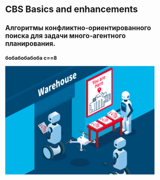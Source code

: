 # CBS Basics and enhancements
## Алгоритмы конфликтно-ориентированного поиска для задачи много-агентного планирования.
### бобабобабоба c==8

![alt text](images/Pic1.png)
